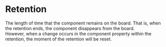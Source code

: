 # Retention

The length of time that the component remains on the board. That is, when the retention ends, the component disappears from the board.  
However, when a change occurs in the component property within the retention, the moment of the retention will be reset.